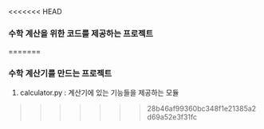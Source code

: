 <<<<<<< HEAD
### 수학 계산을 위한 코드를 제공하는 프로젝트
=======
### 수학 계산기를 만드는 프로젝트

1. calculator.py : 계산기에 있는 기능들을 제공하는 모듈
>>>>>>> 28b46af99360bc348f1e21385a2d69a52e3f31fc
